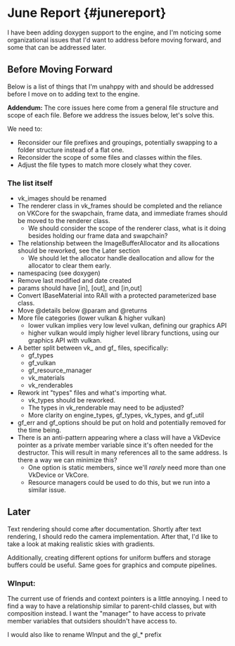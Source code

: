 # June Report {#junereport}

I have been adding doxygen support to the engine, and I'm noticing some organizational issues that 
I'd want to address before moving forward, and some that can be addressed later.

## Before Moving Forward

Below is a list of things that I'm unahppy with and should be addressed before I move on to adding text to the engine.

**Addendum:** The core issues here come from a general file structure and scope of each file. Before we  address the issues below, let's solve this.  

We need to:
- Reconsider our file prefixes and groupings, potentially swapping to a folder structure instead of a flat one.
- Reconsider the scope of some files and classes within the files.
- Adjust the file types to match more closely what they cover.

### The list itself

- vk_images should be renamed
- The renderer class in vk_frames should be completed and the reliance on VKCore for the swapchain, frame data, and immediate frames should be moved to the renderer class.
  - We should consider the scope of the renderer class, what is it doing besides holding our frame data and swapchain?
- The relationship between the ImageBufferAllocator and its allocations should be reworked, see the Later section
  - We should let the allocator handle deallocation and allow for the allocator to clear them early.
- namespacing (see doxygen)
- Remove last modified and date created
- params should have \[in], \[out], and \[in,out]
- Convert IBaseMaterial into RAII with a protected parameterized base class.
- Move \@details below \@param and \@returns
- More file categories (lower vulkan & higher vulkan)
  - lower vulkan implies very low level vulkan, defining our graphics API
  - higher vulkan would imply higher level library functions, using our graphics API with vulkan.
- A better split between vk_ and gf_ files, specifically:
  - gf_types
  - gf_vulkan
  - gf_resource_manager
  - vk_materials
  - vk_renderables
- Rework int "types" files and what's importing what.
  - vk_types should be reworked.
  - The types in vk_renderable may need to be adjusted?
  - More clarity on engine_types, gf_types, vk_types, and gf_util
- gf_err and gf_options should be put on hold and potentially removed for the time being.
- There is an anti-pattern appearing where a class will have a VkDevice pointer as a private member variable since it's often needed for the destructor. This will result in many references all to the same address. Is there a way we can minimize this?
  - One option is static members, since we'll *rarely* need more than one VkDevice or VkCore.
  - Resource managers could be used to do this, but we run into a similar issue.

## Later

Text rendering should come after documentation.
Shortly after text rendering, I should redo the camera implementation.
After that, I'd like to take a look at making realistic skies with gradients.

Additionally, creating different options for uniform buffers and storage buffers could be useful.
Same goes for graphics and compute pipelines.

### WInput:
The current use of friends and context pointers is a little annoying. I need to find a way to have a
relationship similar to parent-child classes, but with composition instead. I want the "manager" to have
access to private member variables that outsiders shouldn't have access to.

I would also like to rename WInput and the gl_* prefix